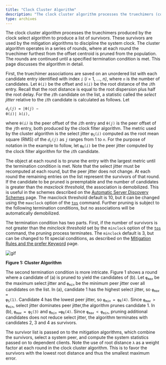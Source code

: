 ```yaml
---
title: "Clock Cluster Algorithm"
description: "The clock cluster algorithm processes the truechimers (correct time sources) produced by the clock select algorithm to produce a list of survivors. These survivors are used by the mitigation algorithms to discipline the system clock."
type: archives
---
```


The clock cluster algorithm processes the truechimers produced by the clock select algorithm to produce a list of _survivors_. These survivors are used by the mitigation algorithms to discipline the system clock. The cluster algorithm operates in a series of rounds, where at each round the truechimer furthest from the offset centroid is pruned from the population. The rounds are continued until a specified termination condition is met. This page discusses the algorithm in detail.

First, the truechimer associations are saved on an unordered list with each candidate entry identified with index <code>_i_</code> (_i_ = 1, ..., _n)_, where <code>_n_</code> is the number of candidates. Let <code>θ(_i_)</code> be the offset and <code>λ(_i_)</code> be the root distance of the <code>_i_</code>th entry. Recall that the root distance is equal to the root dispersion plus half the root delay. For the <code>_i_</code>th candidate on the list, a statistic called the _select jitter_ relative to the <code>_i_</code>th candidate is calculated as follows. Let

<code>_d<sub>i</sub>_(_j_) = |θ(_j_) − θ(_i_)| λ(_i_),</code>

where <code>θ(_i)_</code> is the peer offset of the <code>_i_</code>th entry and <code>θ(_j_)</code> is the peer offset of the <code>_j_</code>th entry, both produced by the clock filter algorithm. The metric used by the cluster algorithm is the select jitter <code>φ<sub>S</sub>(_i_)</code> computed as the root mean square (RMS) of the <code>_d<sub>i</sub>_(_j_)</code> as <code>_j_</code> ranges from 1 to <code>_n_</code>. For the purpose of notation in the example to follow, let <code>φ<sub>R</sub>(_i_)</code> be the peer jitter computed by the clock filter algorithm for the <code>_i_</code>th candidate.

The object at each round is to prune the entry with the largest metric until the termination condition is met. Note that the select jitter must be recomputed at each round, but the peer jitter does not change. At each round the remaining entries on the list represent the survivors of that round. If the candidate to be pruned is preemptable and the number of candidates is greater than the _maxclock threshold_, the association is demobilized. This is useful in the schemes described on the [Automatic Server Discovery Schemes](/documentation/4.2.8-series/discover/) page. The maxclock threshold default is 10, but it can be changed using the <code>maxclock</code> option of the [<code>tos</code>](/documentation/4.2.8-series/miscopt/) command. Further pruning is subject to the following termination conditions, but no associations will be automatically demobilized.

The termination condition has two parts. First, if the number of survivors is not greater than the _minclock threshold_ set by the <code>minclock</code> option of the [<code>tos</code>](/documentation/4.2.8-series/miscopt/) command, the pruning process terminates. The <code>minclock</code> default is 3, but can be changed to fit special conditions, as described on the [Mitigation Rules and the prefer Keyword](/documentation/4.2.8-series/prefer/) page.

![gif](/documentation/pic/flt7.gif)

**Figure 1: Cluster Algorithm**

The second termination condition is more intricate. Figure 1 shows a round where a candidate of (a) is pruned to yield the candidates of (b). Let <code>φ<sub>_max_</sub></code> be the maximum select jitter and <code>φ<sub>_min_</sub></code> be the minimum peer jitter over all candidates on the list. In (a), candidate 1 has the highest select jitter, so <code>φ<sub>_max_</sub> = φ<sub>S</sub>(1)</code>. Candidate 4 has the lowest peer jitter, so <code>φ<sub>_min_</sub> = φ<sub>R</sub>(4)</code>. Since <code>φ<sub>_max_</sub> > φ<sub>_min_</sub></code>, select jitter dominates peer jitter,the algorithm prunes candidate 1. In (b), <code>φ<sub>_max_</sub> = φ<sub>S</sub>(3)</code> and <code>φ<sub>_min_ </sub>=φ<sub>R</sub>(4)</code>. Since <code>φ<sub>_max_</sub> < φ<sub>_min_</sub></code>, pruning additional candidates does not reduce select jitter, the algorithm terminates with candidates 2, 3 and 4 as survivors.

The survivor list is passed on to the mitigation algorithms, which combine the survivors, select a system peer, and compute the system statistics passed on to dependent clients. Note the use of root distance <code>λ</code> as a weight factor at each round in the clock cluster algorithm. This is to favor the survivors with the lowest root distance and thus the smallest maximum error.
